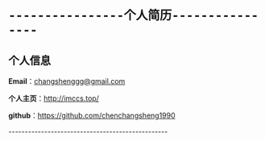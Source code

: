 `----------------个人简历----------------`
================


## 个人信息

**Email**：changshenggg@gmail.com

**个人主页**：http://imccs.top/

**github**：https://github.com/chenchangsheng1990



*-------------------------------------------------*
